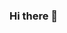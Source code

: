 ### Hi there 👋

<!--
**nikhilnike-yo/nikhilnike-yo** is a ✨ _special_ ✨ repository because its `README.md` (this file) appears on your GitHub profile.

I am Nikhil Maheshhwaram. My main interest lies in Machine Learning and Artificial . I also have knowledge on programing languages like python,C, C++,html and css ,. I am always curious to learn something new and create new things.

- 🔭 I’m currently working on Machine learning project...
- 🌱 I’m currently learning ML,Deep learning,Conventional Neural Networks...
- 👯 I’m looking to collaborate on AI and IOT...
- 💬 Ask me about Machine learning,python,Neural networking...
- 📫 How to reach me: You can contact me with mail: maheshwaramnikhil158@gmail.com or LinkedIn :https://www.linkedin.com/in/nikhil-maheshwaram-976119165 ...
- 😄 Pronouns: you can put based on my work ...
- ⚡ Fun fact: I can use sixty minutes in one hour to work...
-->
